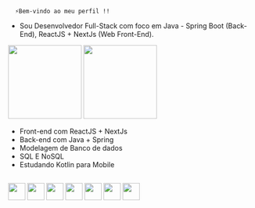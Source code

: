       ⚡Bem-vindo ao meu perfil !!

- Sou Desenvolvedor Full-Stack com foco em Java - Spring Boot (Back-End), ReactJS + NextJs (Web Front-End).

<div>
    <img height="150em" src="https://github-readme-stats-ten-gilt.vercel.app/api?username=joao31Oliveira&show_icons=true&theme=dracula&count_private=true">
    <img height="150em" src="https://github-readme-stats-ten-gilt.vercel.app/api/top-langs/?username=joao31Oliveira&layout=compact&theme=dracula">
</div>

<div>
</div>

<ul>
      <li>Front-end com ReactJS + NextJs</li>
      <li>Back-end com Java + Spring</li>
      <li>Modelagem de Banco de dados</li>
       <li>SQL E NoSQL</li>
      <li>Estudando Kotlin para Mobile</li>
  </ul>
  
  ##
<div>
    <img height='35em' src="https://cdn.worldvectorlogo.com/logos/logo-javascript.svg">
    <img height='35em' src="https://cdn.worldvectorlogo.com/logos/typescript.svg">
    <img height='35em' src="https://cdn.worldvectorlogo.com/logos/react-2.svg">
    <img height='35em' src='https://cdn.worldvectorlogo.com/logos/java-4.svg'>
    <img height='35em' src='https://cdn.worldvectorlogo.com/logos/spring-3.svg'>
    <img height='35em' src='https://cdn.worldvectorlogo.com/logos/kotlin-1.svg'>
    <img height='35em' src="https://cdn.jsdelivr.net/gh/devicons/devicon/icons/c/c-original.svg" />
  </div>
 
